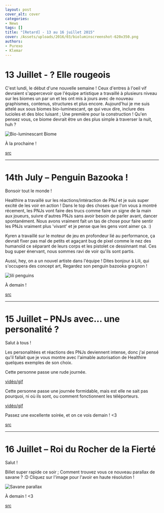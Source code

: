 ```yaml
---
layout: post
cover_alt: cover
categories:
- News
tags: []
title: "[Retard] - 13 au 16 juillet 2015"
cover: /Assets/uploads/2016/03/bioluminscreenshot-620x350.png
authors:
- Purexo
- Klemar
---
```


# 13 Juillet - ? Elle rougeois
 
C'est lundi, le début d'une nouvelle semaine ! Ceux d'entres à l'oeil vif devraient s'appercevoir que l'équipe artistique a travaillé à plusieurs niveau sur les biomes un par un et les ont mis à jours avec de nouveau graphismes, contenus, structures et plus encore. Aujourd'hui je me suis attelé aux sous biomes bio-luminescant, qe qui veux dire, inclure des lucioles et des bloc luisant ; Une première pour la construction ! Qu'en pensez vous, ce biome devrait être un des plus simple à traverser la nuit, huh ? 


![Bio-luminescant Biome]({{site.asset_path.uploads}}/2016/03/bioluminscreenshot-1024x413.png)

À la prochaine !

[src](http://playstarbound.com/13th-july-thar-she-glows/)

------------------------------------------

# 14th July – Penguin Bazooka !
 
Bonsoir tout le monde !

Healthire a travaillé sur les réactions/intéraction de PNJ et je suis super excité de les voir en action ! Dans le top des choses que l'on vous à montré récement, les PNJs vont faire des trucs comme faire un signe de la main aux joueurs, suivre d'autres PNJs sans avoir besoin de parler avant, dancer spontanément. Nous avons vraiment fait un tas de chose pour faire sentir les PNJs vraiment plus 'vivant' et je pense que les gens vont aimer ça. :)

Kyren a travaillé sur le moteur de jeu en profondeur lié au performance, ça devrait fixer pas mal de petits et agaçant bug de pixel comme le nez des humanoïd ce séparant de leurs corps et les pistolet ce dessinnant mal. Ces bug super énervant, nous sommes ravi de voir qu'ils sont partis.
 
Aussi, hey, on a un nouvel artiste dans l'équipe ! Dites bonjour à Lili, qui s'occupera des concept art, Regardez son penguin bazooka grognon !

![lili penguins]({{site.asset_path.uploads}}/2016/03/lili_penguins.png)
  
À demain !

[src](http://playstarbound.com/14th-july-bazooka-penguin/)

--------------------------------------------

# 15 Juillet – PNJs avec... une personalité ?

Salut à tous !

Les personalitées et réactions des PNJs deviennent intense, donc j'ai pensé qu'il fallait que je vous montre avec l'aimable autorisation de Healthire quelques exemples de son choix.

Cette personne passe une rude journée.

[vidéo/gif](http://gfycat.com/MassiveColdChinchilla)

Cette personne passe une journée formidable, mais est elle ne sait pas pourquoi, ni où ils sont, ou comment fonctionnent les téléporteurs.

[vidéo/gif](http://gfycat.com/WarlikeConcernedBoar)

Passez une excellente soirée, et on ce vois demain ! <3

[src](http://playstarbound.com/15th-july-npcs-with-personality/)

--------------------------------------------

# 16 Juillet – Roi du Rocher de la Fierté

Salut !

Billet super rapide ce soir ; Comment trouvez vous ce nouveau parallax de savane ? :D Cliquez sur l'image pour l'avoir en haute résolution !

![Savane parallax]({{site.asset_path.uploads}}/2016/03/savannahparallax.png)

À demain ! <3

[src](http://playstarbound.com/16th-july-king-of-pride-rock/)
